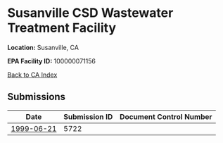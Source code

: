 # Susanville CSD Wastewater Treatment Facility

**Location:** Susanville, CA

**EPA Facility ID:** 100000071156

[Back to CA Index](../../index.md)

## Submissions

| Date | Submission ID | Document Control Number |
|------|--------------|-------------------------|
| [1999-06-21](submissions/5722.md) | 5722 |  |
